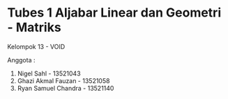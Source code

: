 # Tubes 1 Aljabar Linear dan Geometri - Matriks
Kelompok 13 - VOID

Anggota :
 1. Nigel Sahl - 13521043
 2. Ghazi Akmal Fauzan - 13521058
 3. Ryan Samuel Chandra - 13521140
